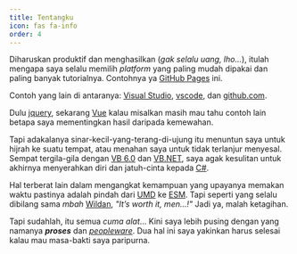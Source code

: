 ```yaml
---
title: Tentangku
icon: fas fa-info
order: 4
---
```


Diharuskan produktif dan menghasilkan (*gak selalu uang, lho...*), itulah mengapa saya selalu memilih *platform* yang paling mudah dipakai dan paling banyak tutorialnya. Contohnya ya [GitHub Pages](https://pages.github.com/) ini.

Contoh yang lain di antaranya: [Visual Studio](https://visualstudio.microsoft.com/vs), [vscode](https://code.visualstudio.com), dan [github.com](https://github.com).

Dulu [jquery](https://jquery.com/), sekarang [Vue](https://vuejs.org/) kalau misalkan masih mau tahu contoh lain betapa saya mementingkan hasil daripada kemewahan.

Tapi adakalanya sinar-kecil-yang-terang-di-ujung itu menuntun saya untuk hijrah ke suatu tempat, atau menahan saya untuk tidak  terlanjur menyesal. Sempat tergila-gila dengan [VB 6.0](https://en.wikipedia.org/wiki/Visual_Basic) dan [VB.NET](https://docs.microsoft.com/en-gb/dotnet/visual-basic/), saya agak kesulitan untuk akhirnya menyerahkan diri dan jatuh-cinta kepada [C#](https://docs.microsoft.com/en-gb/learn/paths/csharp-first-steps/).

Hal terberat lain dalam mengangkat kemampuan yang upayanya memakan waktu pastinya adalah pindah dari [UMD](https://github.com/umdjs/umd) ke [ESM](https://hacks.mozilla.org/2018/03/es-modules-a-cartoon-deep-dive/). Tapi seperti yang selalu dibilang sama *mbah* [Wildan](https://github.com/wildanr), *"It’s worth it, men...!"* Jadi ya, malah ketagihan.

Tapi sudahlah, itu semua *cuma alat*... Kini saya lebih pusing dengan yang namanya ***proses*** dan [*peopleware*](https://en.wikipedia.org/wiki/Peopleware). Dua hal ini saya yakinkan harus selesai kalau mau masa-bakti saya paripurna.